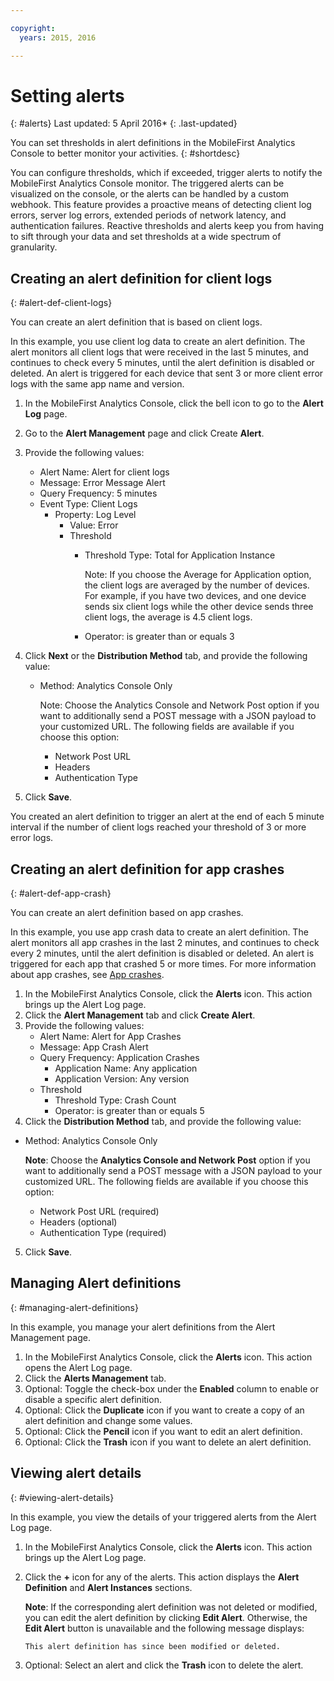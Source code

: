```yaml
---

copyright:
  years: 2015, 2016

---
```


# Setting alerts
{: #alerts}
Last updated: 5 April 2016*
{: .last-updated}

You can set thresholds in alert definitions in the MobileFirst Analytics Console to better monitor your activities.
{: #shortdesc}

You can configure thresholds, which if exceeded, trigger alerts to notify the MobileFirst Analytics Console monitor. The triggered alerts can be visualized on the console, or the alerts can be handled by a custom webhook. This feature provides a proactive means of detecting client log errors, server log errors, extended periods of network latency, and authentication failures. Reactive thresholds and alerts keep you from having to sift through your data and set thresholds at a wide spectrum of granularity.

## Creating an alert definition for client logs
{: #alert-def-client-logs}

You can create an alert definition that is based on client logs.

In this example, you use client log data to create an alert definition. The alert monitors all client logs that were received in the last 5 minutes, and continues to check every 5 minutes, until the alert definition is disabled or deleted. An alert is triggered for each device that sent 3 or more client error logs with the same app name and version.

1. In the MobileFirst Analytics Console, click the bell icon to go to the **Alert Log** page.
2. Go to the **Alert Management** page and click Create **Alert**.
3. Provide the following values:
	* Alert Name: Alert for client logs
	* Message: Error Message Alert
	* Query Frequency: 5 minutes
	* Event Type: Client Logs
		* Property: Log Level
			* Value: Error
			* Threshold
				* Threshold Type: Total for Application Instance

					Note: If you choose the Average for Application option, the client logs are averaged by the number of devices. For example, if you have two devices, 					and one device sends six client logs while the other device sends three client logs, the average is 4.5 client logs.
				* Operator: is greater than or equals 3
	<!-- insert alert definition tab image? -->

4. Click **Next** or the **Distribution Method** tab, and provide the following value:
	* Method: Analytics Console Only

		Note: Choose the Analytics Console and Network Post option if you want to additionally send a POST message with a JSON payload to your customized URL. The following fields are available if you choose this option:
		* Network Post URL
        * Headers
        * Authentication Type
5. Click **Save**.

You created an alert definition to trigger an alert at the end of each 5 minute interval if the number of client logs reached your threshold of 3 or more error logs.

## Creating an alert definition for app crashes
{: #alert-def-app-crash}

You can create an alert definition based on app crashes.

In this example, you use app crash data to create an alert definition. The alert monitors all app crashes in the last 2 minutes, and continues to check every 2 minutes, until the alert definition is disabled or deleted. An alert is triggered for each app that crashed 5 or more times. For more information about app crashes, see [App crashes](app_crash/c_op_analytics_crashes.html).

1. In the MobileFirst Analytics Console, click the **Alerts** icon. This action brings up the Alert Log page.
2. Click the **Alert Management** tab and click **Create Alert**.
3. Provide the following values:
	* Alert Name: Alert for App Crashes
	* Message: App Crash Alert
	* Query Frequency: Application Crashes
		* Application Name: Any application
		* Application Version: Any version
    * Threshold
      * Threshold Type: Crash Count
      * Operator: is greater than or equals 5
4. Click the **Distribution Method** tab, and provide the following value:
  * Method: Analytics Console Only

    **Note**: Choose the **Analytics Console and Network Post** option if you want to additionally send a POST message with a JSON payload to your customized URL. The following fields are available if you choose this option:
      * Network Post URL (required)
      * Headers (optional)
      * Authentication Type (required)
5. Click **Save**.

## Managing Alert definitions
{: #managing-alert-definitions}

In this example, you manage your alert definitions from the Alert Management page.

1. In the MobileFirst Analytics Console, click the **Alerts** icon. This action opens the Alert Log page.
2. Click the **Alerts Management** tab.
3. Optional: Toggle the check-box under the **Enabled** column to enable or disable a specific alert definition.
4. Optional: Click the **Duplicate** icon if you want to create a copy of an alert definition and change some values.
5. Optional: Click the **Pencil** icon if you want to edit an alert definition.
6. Optional: Click the **Trash** icon if you want to delete an alert definition.

## Viewing alert details
{: #viewing-alert-details}

In this example, you view the details of your triggered alerts from the Alert Log page.

1. In the MobileFirst Analytics Console, click the **Alerts** icon. This action brings up the Alert Log page.
2. Click the **+** icon for any of the alerts. This action displays the **Alert Definition** and **Alert Instances** sections.

    **Note**: If the corresponding alert definition was not deleted or modified, you can edit the alert definition by clicking **Edit Alert**. Otherwise, the **Edit Alert** button is unavailable and the following message displays:

    `This alert definition has since been modified or deleted.`

3. Optional: Select an alert and click the **Trash** icon to delete the alert.

